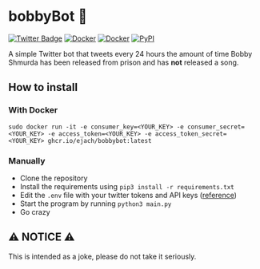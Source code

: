 # bobbyBot 🤖

[![Twitter Badge](https://img.shields.io/badge/-@bobbyBot17-00acee?style=flat-square&logo=Twitter&logoColor=white)](https://twitter.com/intent/follow?screen_name=bobbyBot17 "Follow on Twitter")
[![Docker](https://img.shields.io/docker/v/ejach/bobbybot?logo=docker&label=version&style=flat-square)](https://hub.docker.com/r/ejach/bobbybot)
[![Docker](https://img.shields.io/docker/cloud/build/ejach/bobbybot?logo=docker&style=flat-square)](https://hub.docker.com/r/ejach/bobbybot/builds)
[![PyPI](https://img.shields.io/pypi/v/tweepy?logo=python&label=tweepy&style=flat-square&color=FFD43B)](https://pypi.org/project/tweepy/)


A simple Twitter bot that tweets every 24 hours the amount of time Bobby Shmurda has been released from prison and has **not** released a song.

## How to install

### With Docker

`sudo docker run -it -e consumer_key=<YOUR_KEY> -e consumer_secret=<YOUR_KEY> -e access_token=<YOUR_KEY> -e access_token_secret=<YOUR_KEY> ghcr.io/ejach/bobbybot:latest`

### Manually

- Clone the repository
- Install the requirements using `pip3 install -r requirements.txt`
- Edit the `.env` file with your twitter tokens and API keys ([reference](https://developer.twitter.com/en/docs/twitter-api/getting-started/about-twitter-api))
- Start the program by running `python3 main.py`
- Go crazy

## ⚠ NOTICE ⚠
This is intended as a joke, please do not take it seriously.
